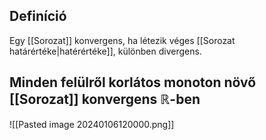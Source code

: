 ## Definíció
Egy [[Sorozat]] konvergens, ha létezik véges [[Sorozat határértéke|hatérértéke]], különben divergens.

## Minden felülről korlátos monoton növő [[Sorozat]] konvergens $\mathbb{R}$-ben
![[Pasted image 20240106120000.png]]
